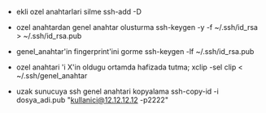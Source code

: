 * ekli ozel anahtarlari silme
ssh-add -D

* ozel anahtardan genel anahtar olusturma
ssh-keygen -y -f ~/.ssh/id_rsa > ~/.ssh/id_rsa.pub
 
* genel_anahtar'in fingerprint'ini gorme
ssh-keygen -lf ~/.ssh/id_rsa.pub

* ozel anahtari 'i X'in oldugu ortamda hafizada tutma;
xclip -sel clip < ~/.ssh/genel_anahtar

* uzak sunucuya ssh genel anahtari kopyalama
ssh-copy-id -i dosya_adi.pub "kullanici@12.12.12.12 -p2222"
